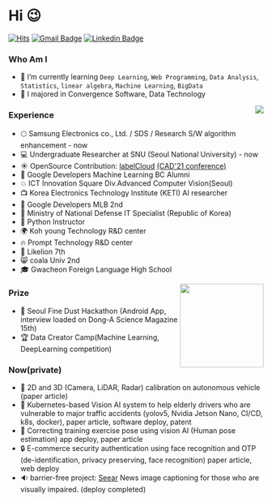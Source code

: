 # Hi 😉
[![Hits](https://hits.seeyoufarm.com/api/count/incr/badge.svg?url=https%3A%2F%2Fgithub.com%2FChoHyoungSeo&count_bg=%23EB8B10&title_bg=%23684327&icon=&icon_color=%23E7E7E7&title=VISIT&edge_flat=false)](https://github.com/chohyoungseo) 
[![Gmail Badge](https://img.shields.io/badge/Gmail-D14836?style=flat&logo=Gmail&logoColor=white)](mailto:whgudtj1200@gmail.com) 
[![Linkedin Badge](https://img.shields.io/badge/-LinkedIn-blue?style=flat-square&logo=Linkedin&logoColor=white&link=https://www.linkedin.com/in/hyoungseo-cho/)](https://www.linkedin.com/in/hyoungseo-cho/)
<!-- [![Instagram Badge](https://img.shields.io/badge/Instagram-9c38d1?style=flat&logo=Instagram&logoColor=white)](https://www.instagram.com/...)  -->
<!-- [![Naver Blog Badge](https://img.shields.io/badge/Daily%20Blog-1eb031?style=flat&logoColor=white)](https://blog.naver.com/...)  -->
<!-- [![Tistory Badge](https://img.shields.io/badge/Tech%20Blog-555263?style=flat&logoColor=white)](https://....tistory.com/) -->

  
### Who Am I

- 🌱 I’m currently learning `Deep Learning`, `Web Programming`, `Data Analysis`, `Statistics`, `linear algebra`, `Machine Learning`, `BigData`
- 🥇 I majored in Convergence Software, Data Technology

<img align='right' src="http://mazassumnida.wtf/api/v2/generate_badge?boj=whgudtj1200">

### Experience

- 🌕 Samsung Electronics co., Ltd. / SDS / Research S/W algorithm enhancement - now
- 💻 Undergraduate Researcher at SNU (Seoul National University) - now
- ☀️ OpenSource Contribution: [labelCloud](https://github.com/ch-sa/labelCloud) [(CAD'21 conference)](https://www.researchgate.net/publication/351543616_labelCloud_A_Lightweight_Domain-Independent_Labeling_Tool_for_3D_Object_Detection_in_Point_Clouds)
- 📌 Google Developers Machine Learning BC Alumni
- 💥 ICT Innovation Square Div.Advanced Computer Vision(Seoul)
- 📺 Korea Electronics Technology Institute (KETI) AI researcher
- 👯 Google Developers MLB 2nd
- 🔫 Ministry of National Defense IT Specialist (Republic of Korea)
- 📝 Python Instructor
- 🌍 Koh young Technology R&D center
- 🔥 Prompt Technology R&D center
- :lion: Likelion 7th
- 😸 coala Univ 2nd
- 🎓 Gwacheon Foreign Language High School

<img align='right' src="https://github-readme-stats.vercel.app/api?username=chohyoungseo&count_private=True" height="165">

### Prize

 - 👑 Seoul Fine Dust Hackathon (Android App, interview loaded on Dong-A Science Magazine 15th)
 - 🏆 Data Creator Camp(Machine Learning, DeepLearning competition)


### Now(private)

- 🚙 2D and 3D (Camera, LiDAR, Radar) calibration on autonomous vehicle (paper article)
- 🚗 Kubernetes-based Vision AI system to help elderly drivers who are vulnerable to major traffic accidents (yolov5, Nvidia Jetson Nano, CI/CD, k8s, docker), paper article, software deploy, patent
- 💪 Correcting training exercise pose using vision AI (Human pose estimation) app deploy, paper article
- 🔒 E-commerce security authentication using face recognition and OTP (de-identification, privacy preserving, face recognition) paper article, web deploy
- 🔉 barrier-free project: [Seear](http://seear.co.kr) News image captioning for those who are visually impaired. (deploy completed)
 
 
<!-- 
- 👯 I’m looking to collaborate on ...
- 🤔 I’m looking for help with ...
- 💬 Ask me about ...

- 😄 Pronouns: ...
 -->
